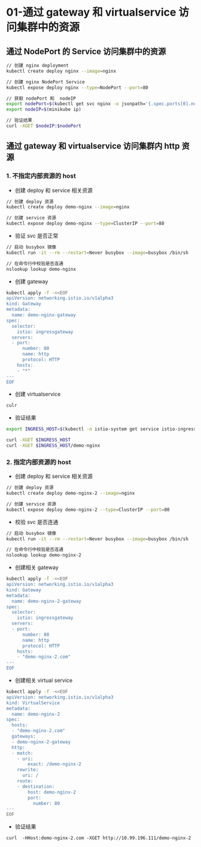 # 01-通过 gateway 和 virtualservice 访问集群中的资源

## 通过 NodePort 的 Service 访问集群中的资源

```bash
// 创建 nginx deployment
kubectl create deploy nginx --image=nginx

// 创建 nginx NodePort Service
kubectl expose deploy nginx --type=NodePort --port=80

// 获取 nodePort 和  nodeIP
export nodePort=$(kubectl get svc nginx -o jsonpath='{.spec.ports[0].nodePort}')
export nodeIP=$(minikube ip)

// 验证结果
curl -XGET $nodeIP:$nodePort
```

## 通过 gateway 和 virtualservice 访问集群内 http 资源

### 1. 不指定内部资源的 host

- 创建 deploy 和 service 相关资源
  
```bash
// 创建 deploy 资源
kubectl create deploy demo-nginx --image=nginx

// 创建 service 资源
kubectl expose deploy demo-nginx --type=ClusterIP --port=80
```

- 验证 svc 是否正常

```bash
// 启动 busybox 镜像
kubectl run -it --rm --restart=Never busybox --image=busybox /bin/sh

// 在命令行中校验是否连通
nslookup lookup demo-nginx
```

- 创建 gateway
  
```bash
kubectl apply -f -<<EOF
apiVersion: networking.istio.io/v1alpha3
kind: Gateway
metadata:
  name: demo-nginx-gateway
spec:
  selector:
    istio: ingressgateway
  servers:
  - port:
      number: 80
      name: http
      protocol: HTTP
    hosts:
    - "*"
---    
EOF    
```

- 创建 virtualservice

```bash
culr          
```

- 验证结果

```bash
export INGRESS_HOST=$(kubectl -n istio-system get service istio-ingressgateway -o jsonpath='{.status.loadBalancer.ingress[0].ip}')

curl -XGET $INGRESS_HOST
curl -XGET $INGRESS_HOST/demo-nginx
```


### 2. 指定内部资源的 host

- 创建 deploy 和 service 相关资源

```bash
// 创建 deploy 资源
kubectl create deploy demo-nginx-2 --image=nginx

// 创建 service 资源
kubectl expose deploy demo-nginx-2 --type=ClusterIP --port=80
```

- 校验 svc 是否连通

```bash
// 启动 busybox 镜像
kubectl run -it --rm --restart=Never busybox --image=busybox /bin/sh

// 在命令行中校验是否连通
nslookup lookup demo-nginx-2
```

- 创建相关 gateway

```bash
kubectl apply -f -<<EOF
apiVersion: networking.istio.io/v1alpha3
kind: Gateway
metadata:
  name: demo-nginx-2-gateway
spec:
  selector:
    istio: ingressgateway
  servers:
  - port:
      number: 80
      name: http
      protocol: HTTP
    hosts:
    - "demo-nginx-2.com"
---    
EOF   
```

- 创建相关 virtual service
  
```bash
kubectl apply -f -<<EOF
apiVersion: networking.istio.io/v1alpha3
kind: VirtualService
metadata:
  name: demo-nginx-2
spec:
  hosts:
  - "demo-nginx-2.com"
  gateways:
  - demo-nginx-2-gateway
  http:
  - match:
    - uri:
        exact: /demo-nginx-2
    rewrite:
      uri: /    
    route:
    - destination:
        host: demo-nginx-2
        port:
          number: 80
---
EOF
```

- 验证结果

```
curl  -HHost:demo-nginx-2.com -XGET http://10.99.196.111/demo-nginx-2
```
